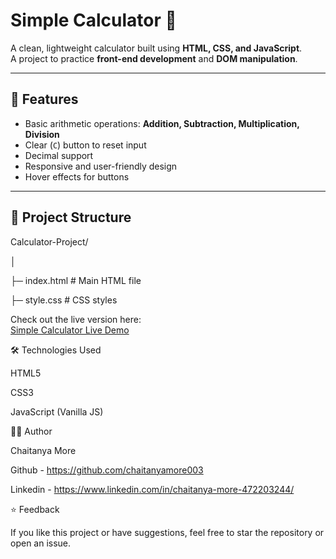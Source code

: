 # Simple Calculator 🧮

A clean, lightweight calculator built using **HTML, CSS, and JavaScript**.  
A project to practice **front-end development** and **DOM manipulation**.

---

## 🔹 Features

- Basic arithmetic operations: **Addition, Subtraction, Multiplication, Division**
- Clear (`C`) button to reset input
- Decimal support
- Responsive and user-friendly design
- Hover effects for buttons

---

## 📁 Project Structure

Calculator-Project/

│

├─ index.html # Main HTML file

├─ style.css # CSS styles

Check out the live version here:  
[Simple Calculator Live Demo](https://chaitanyamore003.github.io/Calculator-Project/)

🛠 Technologies Used

HTML5

CSS3

JavaScript (Vanilla JS)

👨‍💻 Author

Chaitanya More

Github - https://github.com/chaitanyamore003

Linkedin - https://www.linkedin.com/in/chaitanya-more-472203244/

⭐ Feedback

If you like this project or have suggestions, feel free to star the repository or open an issue.

